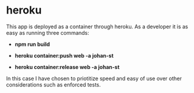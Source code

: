 # heroku

This app is deployed as a container through heroku. As a developer it is as easy as running three commands:
    
- __npm run build__    

- __heroku container:push web -a johan-st__

- __heroku container:release web -a johan-st__

In this case I have chosen to priotitize speed and easy of use over other considerations such as enforced tests.  
